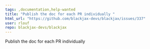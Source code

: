 ```yaml
---
tags: ,documentation,help-wanted
title: "Publish the doc for each PR individually "
html_url: "https://github.com/blackjax-devs/blackjax/issues/337"
user: rlouf
repo: blackjax-devs/blackjax
---
```


Publish the doc for each PR individually 